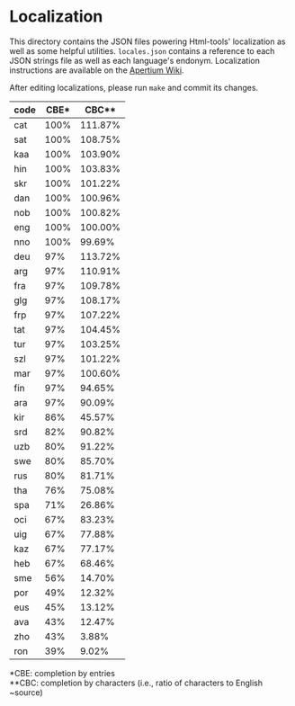 Localization
============

This directory contains the JSON files powering Html-tools' localization as well as some helpful utilities. `locales.json` contains a reference to each JSON strings file as well as each language's endonym. Localization instructions are available on the [Apertium Wiki](https://wiki.apertium.org/wiki/Apertium-html-tools).

After editing localizations, please run `make` and commit its changes.

<!--table-->
| code | CBE* | CBC** |
|------|------|-------|
| cat  | 100% | 111.87% |
| sat  | 100% | 108.75% |
| kaa  | 100% | 103.90% |
| hin  | 100% | 103.83% |
| skr  | 100% | 101.22% |
| dan  | 100% | 100.96% |
| nob  | 100% | 100.82% |
| eng  | 100% | 100.00% |
| nno  | 100% | 99.69% |
| deu  | 97% | 113.72% |
| arg  | 97% | 110.91% |
| fra  | 97% | 109.78% |
| glg  | 97% | 108.17% |
| frp  | 97% | 107.22% |
| tat  | 97% | 104.45% |
| tur  | 97% | 103.25% |
| szl  | 97% | 101.22% |
| mar  | 97% | 100.60% |
| fin  | 97% | 94.65% |
| ara  | 97% | 90.09% |
| kir  | 86% | 45.57% |
| srd  | 82% | 90.82% |
| uzb  | 80% | 91.22% |
| swe  | 80% | 85.70% |
| rus  | 80% | 81.71% |
| tha  | 76% | 75.08% |
| spa  | 71% | 26.86% |
| oci  | 67% | 83.23% |
| uig  | 67% | 77.88% |
| kaz  | 67% | 77.17% |
| heb  | 67% | 68.46% |
| sme  | 56% | 14.70% |
| por  | 49% | 12.32% |
| eus  | 45% | 13.12% |
| ava  | 43% | 12.47% |
| zho  | 43% | 3.88% |
| ron  | 39% | 9.02% |

\*CBE: completion by entries<br>
\**CBC: completion by characters (i.e., ratio of characters to English ~source)
